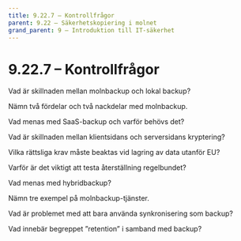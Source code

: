 ```yaml
---
title: 9.22.7 – Kontrollfrågor
parent: 9.22 – Säkerhetskopiering i molnet
grand_parent: 9 – Introduktion till IT-säkerhet
---
```

# 9.22.7 – Kontrollfrågor

Vad är skillnaden mellan molnbackup och lokal backup?

Nämn två fördelar och två nackdelar med molnbackup.

Vad menas med SaaS-backup och varför behövs det?

Vad är skillnaden mellan klientsidans och serversidans kryptering?

Vilka rättsliga krav måste beaktas vid lagring av data utanför EU?

Varför är det viktigt att testa återställning regelbundet?

Vad menas med hybridbackup?

Nämn tre exempel på molnbackup-tjänster.

Vad är problemet med att bara använda synkronisering som backup?

Vad innebär begreppet ”retention” i samband med backup?

